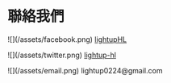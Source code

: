 # 聯絡我們

<p> ![](/assets/facebook.png) <a href="https://www.facebook.com/LightupHL/">lightupHL</a> </p>
<p> ![](/assets/twitter.png) <a href="https://twitter.com/LightUP_HL">lightup-hl</a> </p>
<p> ![](/assets/email.png) lightup0224@gmail.com </p>
